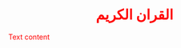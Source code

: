 <h1 align="center" style="color: #333;">
  <span style="color: red">القران الكريم</span>
</h1>
<span style="color:red">
Text content
</span>

